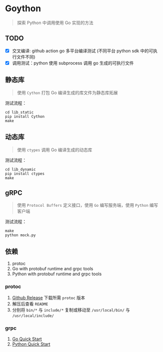 # Goython

> 探索 Python 中调用使用 Go 实现的方法

## TODO

- [x] 交叉编译: github action go 多平台编译测试 (不同平台 python sdk 中的可执行文件不同)
- [x] 调用测试：python 使用 subprocess 调用 go 生成的可执行文件

## 静态库

> 使用 `Cython` 打包 Go 编译生成的库文件为静态库拓展

测试流程：

```shell
cd lib_static
pip install Cython
make
```

## 动态库

> 使用 `ctypes` 调用 Go 编译生成的动态库

测试流程：

```shell
cd lib_dynamic
pip install ctypes
make
```

## gRPC

> 使用 `Protocol Buffers` 定义接口，使用 `Go` 编写服务端，使用 `Python` 编写客户端

测试流程：

```shell
make
python mock.py
```

## 依赖

1. protoc
2. Go with protobuf runtime and grpc tools
3. Python with protobuf runtime and grpc tools

### protoc

1. [Github Release](https://github.com/protocolbuffers/protobuf/releases) 下载所需 `protoc` 版本
2. 解压后查看 `README`
3. 分别将 `bin/*` 与 `include/*` 复制或移动至 `/usr/local/bin/` 与 `/usr/local/include/`

### grpc

1. [Go Quick Start](https://grpc.io/docs/languages/go/quickstart/)
2. [Python Quick Start](https://grpc.io/docs/languages/python/quickstart/)
